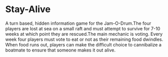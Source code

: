 # Stay-Alive
A turn based, hidden information game for the Jam-O-Drum.The four players are lost at sea on a small raft and must attempt to survive for 7-10 weeks at which point they are rescued.The main mechanic is voting. Every week four players must vote to eat or not as their remaining food dwindles. When food runs out, players can make the difficult choice to cannibalize a boatmate to ensure that someone makes it out alive.
